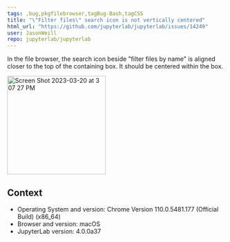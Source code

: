 ```yaml
---
tags: ,bug,pkgfilebrowser,tagBug-Bash,tagCSS
title: "\"Filter files\" search icon is not vertically centered"
html_url: "https://github.com/jupyterlab/jupyterlab/issues/14249"
user: JasonWeill
repo: jupyterlab/jupyterlab
---
```


<!-- Welcome! Thank you for contributing. These HTML comments will not render in the issue.

Before creating a new issue:
* Search for relevant issues
* Follow the issue reporting guidelines:
https://jupyterlab.readthedocs.io/en/latest/getting_started/issue.html
-->

In the file browser, the search icon beside "filter files by name" is aligned closer to the top of the containing box. It should be centered within the box.

<img width="228" alt="Screen Shot 2023-03-20 at 3 07 27 PM" src="https://user-images.githubusercontent.com/93281816/226766264-fa8da1b7-dbf5-48a6-8db5-0211bf006c04.png">

## Context

<!--Complete the following for context, and add any other relevant context-->

- Operating System and version: Chrome Version 110.0.5481.177 (Official Build) (x86_64)
- Browser and version: macOS
- JupyterLab version: 4.0.0a37
